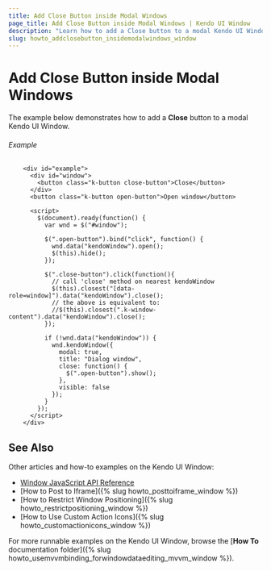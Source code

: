 ```yaml
---
title: Add Close Button inside Modal Windows
page_title: Add Close Button inside Modal Windows | Kendo UI Window
description: "Learn how to add a Close button to a modal Kendo UI Window."
slug: howto_addclosebutton_insidemodalwindows_window
---
```


# Add Close Button inside Modal Windows

The example below demonstrates how to add a **Close** button to a modal Kendo UI Window.

###### Example

```dojo
    <div id="example">
      <div id="window">
        <button class="k-button close-button">Close</button>
      </div>
      <button class="k-button open-button">Open window</button>

      <script>
        $(document).ready(function() {
          var wnd = $("#window");

          $(".open-button").bind("click", function() {
            wnd.data("kendoWindow").open();
            $(this).hide();
          });

          $(".close-button").click(function(){
            // call 'close' method on nearest kendoWindow
            $(this).closest("[data-role=window]").data("kendoWindow").close();
            // the above is equivalent to:
            //$(this).closest(".k-window-content").data("kendoWindow").close();
          });

          if (!wnd.data("kendoWindow")) {
            wnd.kendoWindow({
              modal: true,
              title: "Dialog window",
              close: function() {
                $(".open-button").show();
              },
              visible: false
            });
          }
        });
      </script>
    </div>
```

## See Also

Other articles and how-to examples on the Kendo UI Window:

* [Window JavaScript API Reference](/api/javascript/ui/window)
* [How to Post to Iframe]({% slug howto_posttoiframe_window %})
* [How to Restrict Window Positioning]({% slug howto_restrictpositioning_window %})
* [How to Use Custom Action Icons]({% slug howto_customactionicons_window %})

For more runnable examples on the Kendo UI Window, browse the [**How To** documentation folder]({% slug howto_usemvvmbinding_forwindowdataediting_mvvm_window %}).

